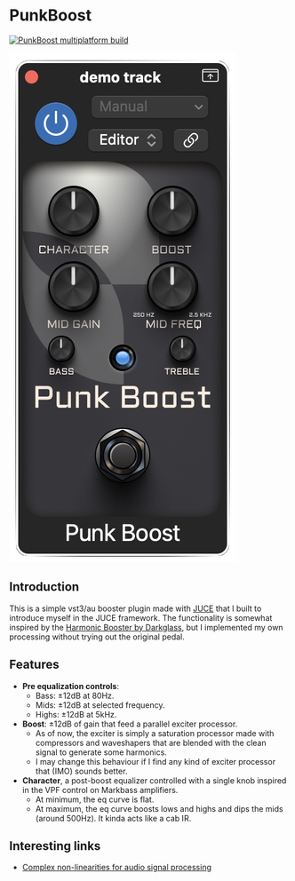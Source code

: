 # PunkBoost
 [![PunkBoost multiplatform build](https://github.com/gmoican/PunkBoost/actions/workflows/main.yml/badge.svg)](https://github.com/gmoican/PunkBoost/actions/workflows/main.yml)

![DemoImage](docs/images/demo.png)

## Introduction
This is a simple vst3/au booster plugin made with [JUCE](https://juce.com/) that I built to introduce myself in the JUCE framework. The functionality is somewhat inspired by the [Harmonic Booster by Darkglass](https://www.darkglass.com/creation/harmonic-booster/), but I implemented my own processing without trying out the original pedal.

## Features
- **Pre equalization controls**:
    - Bass: ±12dB at 80Hz.
    - Mids: ±12dB at selected frequency.
    - Highs: ±12dB at 5kHz.
- **Boost**: ±12dB of gain that feed a parallel exciter processor.
    - As of now, the exciter is simply a saturation processor made with compressors and waveshapers that are blended with the clean signal to generate some harmonics.
    - I may change this behaviour if I find any kind of exciter processor that (IMO) sounds better.
- **Character**, a post-boost equalizer controlled with a single knob inspired in the VPF control on Markbass amplifiers.
    - At minimum, the eq curve is flat.
    - At maximum, the eq curve boosts lows and highs and dips the mids (around 500Hz). It kinda acts like a cab IR.

## Interesting links

* [Complex non-linearities for audio signal processing](https://ccrma.stanford.edu/~jatin/papers/Complex_NLs.pdf)